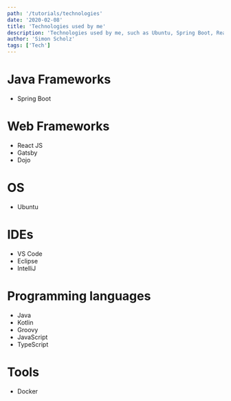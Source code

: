```yaml
---
path: '/tutorials/technologies'
date: '2020-02-08'
title: 'Technologies used by me'
description: 'Technologies used by me, such as Ubuntu, Spring Boot, React JS, VS Code...'
author: 'Simon Scholz'
tags: ['Tech']
---
```


# Java Frameworks

- Spring Boot

# Web Frameworks

- React JS
- Gatsby
- Dojo

# OS

- Ubuntu

# IDEs

- VS Code
- Eclipse
- IntelliJ

# Programming languages

- Java
- Kotlin
- Groovy
- JavaScript
- TypeScript

# Tools

- Docker
